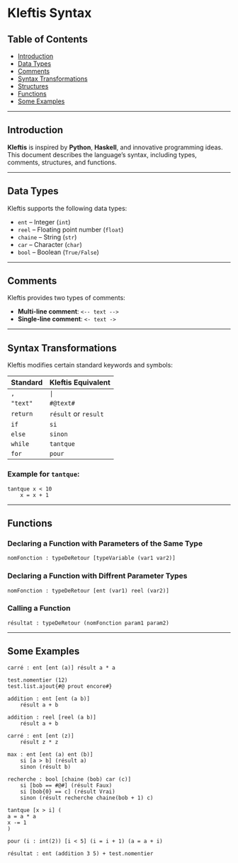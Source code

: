 # Kleftis Syntax

## Table of Contents

- [Introduction](#introduction)
- [Data Types](#data-types)
- [Comments](#comments)
- [Syntax Transformations](#syntax-transformations)
- [Structures](#structures)
- [Functions](#functions)
- [Some Examples](#some-examples)

---

## Introduction

**Kleftis** is inspired by **Python**, **Haskell**, and innovative programming ideas. This document describes the language’s syntax, including types, comments, structures, and functions.

---

## Data Types

Kleftis supports the following data types:

- `ent` – Integer (`int`)
- `reel` – Floating point number (`float`)
- `chaine` – String (`str`)
- `car` – Character (`char`)
- `bool` – Boolean (`True/False`)

---

## Comments

Kleftis provides two types of comments:

- **Multi-line comment**: `<-- text -->`
- **Single-line comment**: `<- text ->`

---

## Syntax Transformations

Kleftis modifies certain standard keywords and symbols:

| Standard | Kleftis Equivalent |
|----------|--------------------|
| `,` | `\|` |
| `"text"` | `#@text#` |
| `return` | `résult` or `result` |
| `if` | `si` |
| `else` | `sinon` |
| `while` | `tantque` |
| `for` | `pour` |

### Example for `tantque`:

```kleftis
tantque x < 10
    x = x + 1
```

---

## Functions

### Declaring a Function with Parameters of the Same Type

```kleftis
nomFonction : typeDeRetour [typeVariable (var1 var2)] 
```

### Declaring a Function with Diffrent Parameter Types

```kleftis
nomFonction : typeDeRetour [ent (var1) reel (var2)]
```

### Calling a Function

```kleftis
résultat : typeDeRetour (nomFonction param1 param2)
```

---

## Some Examples

```kleftis
carré : ent [ent (a)] résult a * a

test.nomentier (12)
test.list.ajout{#@ prout encore#}

addition : ent [ent (a b)]
    résult a + b

addition : reel [reel (a b)]
    résult a + b

carré : ent [ent (z)]
    résult z * z

max : ent [ent (a) ent (b)]
    si [a > b] (résult a)
    sinon (résult b)

recherche : bool [chaine (bob) car (c)]
    si [bob == #@#] (résult Faux)
    si [bob{0} == c] (résult Vrai)
    sinon (résult recherche chaine(bob + 1) c)

tantque [x > i] (
a = a * a 
x -= 1
)

pour (i : int(2)) [i < 5] (i = i + 1) (a = a + i)

résultat : ent (addition 3 5) + test.nomentier
```